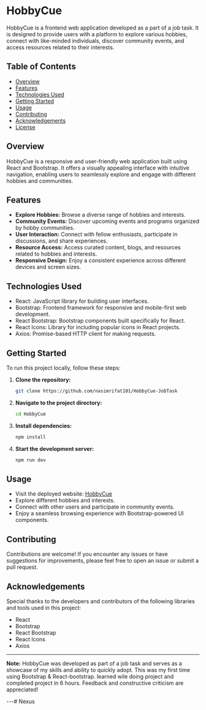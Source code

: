 
# HobbyCue

HobbyCue is a frontend web application developed as a part of a job task. It is designed to provide users with a platform to explore various hobbies, connect with like-minded individuals, discover community events, and access resources related to their interests.

## Table of Contents

- [Overview](#overview)
- [Features](#features)
- [Technologies Used](#technologies-used)
- [Getting Started](#getting-started)
- [Usage](#usage)
- [Contributing](#contributing)
- [Acknowledgements](#acknowledgements)
- [License](#license)

## Overview

HobbyCue is a responsive and user-friendly web application built using React and Bootstrap. It offers a visually appealing interface with intuitive navigation, enabling users to seamlessly explore and engage with different hobbies and communities.

## Features

- **Explore Hobbies:** Browse a diverse range of hobbies and interests.
- **Community Events:** Discover upcoming events and programs organized by hobby communities.
- **User Interaction:** Connect with fellow enthusiasts, participate in discussions, and share experiences.
- **Resource Access:** Access curated content, blogs, and resources related to hobbies and interests.
- **Responsive Design:** Enjoy a consistent experience across different devices and screen sizes.

## Technologies Used

- React: JavaScript library for building user interfaces.
- Bootstrap: Frontend framework for responsive and mobile-first web development.
- React Bootstrap: Bootstrap components built specifically for React.
- React Icons: Library for including popular icons in React projects.
- Axios: Promise-based HTTP client for making requests.

## Getting Started

To run this project locally, follow these steps:

1. **Clone the repository:**
   ```bash
   git clone https://github.com/nasimrifat101/HobbyCue-JobTask
   ```

2. **Navigate to the project directory:**
   ```bash
   cd HobbyCue
   ```

3. **Install dependencies:**
   ```bash
   npm install
   ```

4. **Start the development server:**
   ```bash
   npm run dev
   ```

## Usage

- Visit the deployed website: [HobbyCue](https://happycue.surge.sh/)
- Explore different hobbies and interests.
- Connect with other users and participate in community events.
- Enjoy a seamless browsing experience with Bootstrap-powered UI components.

## Contributing

Contributions are welcome! If you encounter any issues or have suggestions for improvements, please feel free to open an issue or submit a pull request.

## Acknowledgements

Special thanks to the developers and contributors of the following libraries and tools used in this project:

- React
- Bootstrap
- React Bootstrap
- React Icons
- Axios

---

**Note:** HobbyCue was developed as part of a job task and serves as a showcase of my skills and ability to quickly adopt. This was my first time using Bootstrap & React-bootstrap. learned wile doing project and completed project in 6 hours. Feedback and constructive criticism are appreciated!

---#   N e x u s  
 